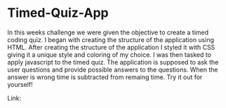 # Timed-Quiz-App

In this weeks challenge we were given the objective to create a timed coding quiz.
I began with creating the structure of the application using HTML. After creating the 
structure of the application I styled it with CSS giving it a unique style and coloring of my choice.
I was then tasked to apply javascript to the timed quiz. The application is supposed to ask the user
questions and provide possible answers to the questions. When the answer is wrong time is subtracted
from remaing time. Try it out for yourself!

Link: 
